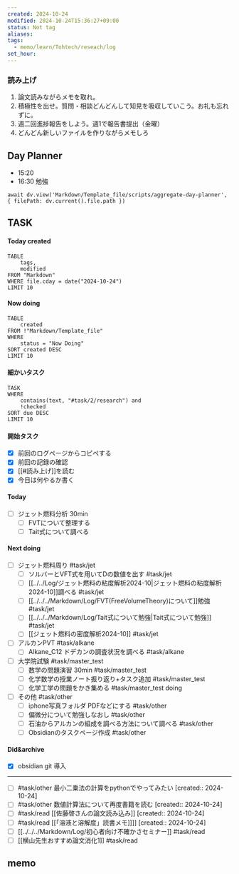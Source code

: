 ```yaml
---
created: 2024-10-24
modified: 2024-10-24T15:36:27+09:00
status: Not tag
aliases: 
tags:
  - memo/learn/Tohtech/reseach/log
set_hour: 
---
```


### 読み上げ
1. 論文読みながらメモを取れ。
2. 積極性を出せ。質問・相談どんどんして知見を吸収していこう。お礼も忘れずに。
3. 週二回進捗報告をしよう。週1で報告書提出（金曜）
4. どんどん新しいファイルを作りながらメモしろ
## Day Planner
- 15:20 
- 16:30 勉強
```dataviewjs
await dv.view('Markdown/Template_file/scripts/aggregate-day-planner', { filePath: dv.current().file.path })
```
## TASK
#### Today created
```dataview
TABLE
	tags, 
	modified
FROM "Markdown"
WHERE file.cday = date("2024-10-24")
LIMIT 10
```
#### Now doing
```dataview
TABLE
	created
FROM !"Markdown/Template_file"
WHERE
	status = "Now Doing"
SORT created DESC
LIMIT 10
```
#### 細かいタスク
```dataview
TASK
WHERE 
	contains(text, "#task/2/research") and
	!checked
SORT due DESC
LIMIT 10
```
#### 開始タスク
- [x] 前回のログページからコピペする
- [x] 前回の記録の確認
- [x] [[#読み上げ]]を読む
- [x] 今日は何やるか書く
#### Today 
- [ ] ジェット燃料分析 30min
	- [ ] FVTについて整理する
	- [ ] Tait式について調べる
#### Next doing
- [ ] ジェット燃料周り #task/jet
	- [ ] ソルバーとVFT式を用いてDの数値を出す #task/jet 
	- [ ] [[../../Log/ジェット燃料の粘度解析2024-10|ジェット燃料の粘度解析2024-10]]調べる #task/jet
	- [ ] [[../../../Markdown/Log/FVT(FreeVolumeTheory)について]]勉強 #task/jet
	- [ ] [[../../../Markdown/Log/Tait式について勉強|Tait式について勉強]] #task/jet
	- [ ] [[ジェット燃料の密度解析2024-10]] #task/jet 
- [ ] アルカンPVT #task/alkane
	- [ ] Alkane_C12 ドデカンの調査状況を調べる #task/alkane
- [ ] 大学院試験 #task/master_test 
	- [ ] 数学の問題演習 30min #task/master_test 
	- [ ] 化学数学の授業ノート振り返り+タスク追加 #task/master_test
	- [ ] 化学工学の問題をかき集める #task/master_test doing
- [ ] その他 #task/other 
	- [ ] iphone写真フォルダ PDFなどにする #task/other 
	- [ ] 偏微分について勉強しなおし #task/other 
	- [ ] 石油からアルカンの組成を調べる方法について調べる #task/other 
	- [ ] Obsidianのタスクページ作成  #task/other 
#### Did&archive
- [x] obsidian git 導入
---
- [ ] #task/other 最小二乗法の計算をpythonでやってみたい  [created:: 2024-10-24]
- [ ] #task/other  数値計算法について再度書籍を読む  [created:: 2024-10-24]
- [ ] #task/read [[佐藤啓さんの論文読み込み]]  [created:: 2024-10-24]
- [ ] #task/read  [[「溶液と溶解度」読書メモ]]]]  [created:: 2024-10-24]
- [ ] [[../../../Markdown/Log/初心者向け不確かさセミナー]] #task/read  
- [ ] [[横山先生おすすめ論文消化1]] #task/read  
## memo
### 